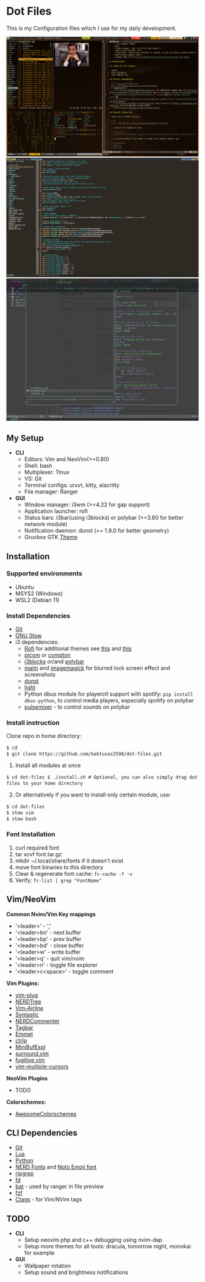 # Dot Files

  This is my Configuration files which I use for my daily development.

  ![setup](https://raw.githubusercontent.com/kaktusas2598/dot-files/master/setup.png)
  ![vim](https://raw.githubusercontent.com/kaktusas2598/dot-files/master/vimSetup.png)
  ![nvim](https://raw.githubusercontent.com/kaktusas2598/dot-files/master/nVimSetup.png)

## My Setup

  * **CLI**
    * Editors: Vim and NeoVim(>=0.80)
    * Shell: bash
    * Multiplexer: Tmux
    * VS: Git
    * Terminal configs: urxvt, kitty, alacritty
    * File manager: Ranger
  * **GUI**
    * Window manager: i3wm (>=4.22 for gap support)
    * Application launcher: rofi
    * Status bars: i3bar(using i3blocks) or polybar (>=3.60 for better network module)
    * Notification daemon: dunst (>= 1.9.0 for better geometry)
    * Gruvbox GTK [Theme](https://github.com/Fausto-Korpsvart/Gruvbox-GTK-Theme)

## Installation

### Supported environments

- Ubuntu
- MSYS2 (Windows)
- WSL2 (Debian 11)

### Install Dependencies

- [Git](https://git-scm.com/)
- [GNU Stow](https://www.gnu.org/software/stow/)
- i3 dependencies:
  - [Rofi](https://github.com/davatorium/rofi) for additional themes see [this](https://github.com/newmanls/rofi-themes-collection) and [this](https://github.com/adi1090x/rofi)
  - [picom](https://github.com/yshui/picom) or [compton](https://github.com/chjj/compton)
  - [i3blocks](https://github.com/vivien/i3blocks) or/and [polybar](https://github.com/polybar/polybar)
  - [maim](https://github.com/naelstrof/maim) and [imagemagick](https://imagemagick.org/index.php) for blurred lock screen effect and screenshots
  - [dunst](https://github.com/dunst-project/dunst)
  - [light](https://github.com/haikarainen/light)
  - Python dbus module for playerctl support with spotify: ```pip install dbus-python```, to control media players, especially spotify on polybar
  - [pulsemixer](https://github.com/GeorgeFilipkin/pulsemixer) - to control sounds on polybar

### Install instruction

  Clone repo in home directory:
  ```
  $ cd
  $ git clone https://github.com/kaktusas2598/dot-files.git
  ```
  1. Install all modules at once
  ```
  $ cd dot-files $ ./install.sh # Optional, you can also simply drag dot files to your home directory
  ```
  2. Or alternatively if you want to install only certain module, use:
  ```
  $ cd dot-files
  $ stow vim
  $ stow bash
  ```

### Font Installation

1. curl required font
2. tar xcvf font.tar.gz
3. mkdir ~/.local/share/fonts if it doesn't exist
4. move font binaries to this directory
5. Clear & regenerate font cache:
    `fc-cache -f -v`
6. Verify:
    `fc-list | grep "FontName"`

## Vim/NeoVim

**Common Nvim/Vim Key mappings**

* '\<leader\>' - ','
* '\<leader\>bn' - next buffer
* '\<leader\>bp' - prev buffer
* '\<leader\>bd' - close buffer
* '\<leader\>w' - write buffer
* '\<leader\>q' - quit vim/nvim
* '\<leader\>n' - toggle file explorer
* '\<leader\>c\<space\>' - toggle comment


**Vim Plugins:**
  * [vim-plug](https://github.com/junegunn/vim-plug)
  * [NERDTree](https://github.com/scrooloose/nerdtree)
  * [Vim-Airline](https://github.com/bling/vim-airline)
  * [Syntastic](https://github.com/scrooloose/syntastic)
  * [NERDCommenter](https://github.com/scrooloose/nerdcommenter)
  * [Tagbar](https://github.com/majutsushi/tagbar)
  * [Emmet](https://github.com/mattn/emmet-vim)
  * [ctrlp](https://github.com/kien/ctrlp.vim)
  * [MiniBufExpl](https://github.com/fholgado/minibufexpl.vim)
  * [surround.vim](https://github.com/tpope/vim-surround)
  * [fugitive.vim](https://github.com/tpope/vim-fugitive)
  * [vim-multiple-cursors](https://github.com/terryma/vim-multiple-cursors)

**NeoVim Plugins**
  * TODO

**Colorschemes:**
  * [AwesomeColorschemes](https://github.com/rafi/awesome-vim-colorschemes)

## CLI Dependencies
  * [Git](https://git-scm.com/)
  * [Lua](https://www.lua.org/)
  * [Python](https://www.python.org/)
  * [NERD Fonts](https://github.com/ryanoasis/nerd-fonts) and [Noto Emoji font](https://github.com/googlefonts/noto-emoji)
  * [ripgrep](https://github.com/BurntSushi/ripgrep)
  * [fd](https://github.com/sharkdp/fd)
  * [bat](https://github.com/sharkdp/bat) - used by ranger in file preview
  * [fzf](https://github.com/junegunn/fzf)
  * [Ctags](http://ctags.sourceforge.net/) - for Vim/NVim tags

## TODO

  * **CLI**
    * Setup neovim php and c++ debugging using nvim-dap
    * Setup more themes for all tools: dracula, tomorrow night, monokai for example
  * **GUI**
    * Wallpaper rotation
    * Setup sound and brightness notifications

